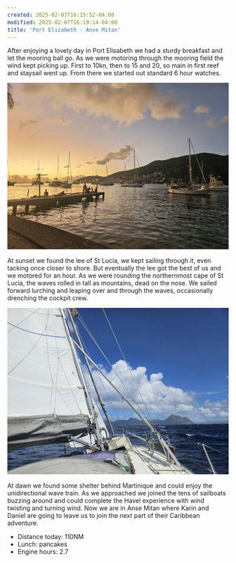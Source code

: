 ```yaml
---
created: 2025-02-07T16:15:52-04:00
modified: 2025-02-07T16:19:14-04:00
title: 'Port Elizabeth - Anse Mitan'
---
```


After enjoying a lovely day in Port Elisabeth we had a sturdy breakfast and let the mooring ball go. As we were motoring through the mooring field the wind kept picking up. First to 10kn, then to 15 and 20, so main in first reef and staysail went up. From there we started out standard 6 hour watches.

![Image](../2025/5548468b8ea087a1abdced82b375143e.jpg)

At sunset we found the lee of St Lucia, we kept sailing through it, even tacking once closer to shore. But eventually the lee got the best of us and we motored for an hour. As we were rounding the northernmost cape of St Lucia, the waves rolled in tall as mountains, dead on the nose. We sailed forward lurching and leaping over and through the waves, occasionally drenching the cockpit crew.

![Image](../2025/caf4177619ded31fa9c4f2f47a7dde07.jpg)

At dawn we found some shelter behind Martinique and could enjoy the unidirectional wave train. As we approached we joined the tens of sailboats buzzing around and could complete the Havel experience with wind twisting and turning  wind. Now we are in Anse Mitan where Karin and Daniel are going to leave us to join the next part of their Caribbean adventure.

* Distance today: 110NM
* Lunch: pancakes
* Engine hours: 2.7
